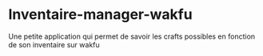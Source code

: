 # Inventaire-manager-wakfu
Une petite application qui permet de savoir les crafts possibles en fonction de son inventaire sur wakfu
